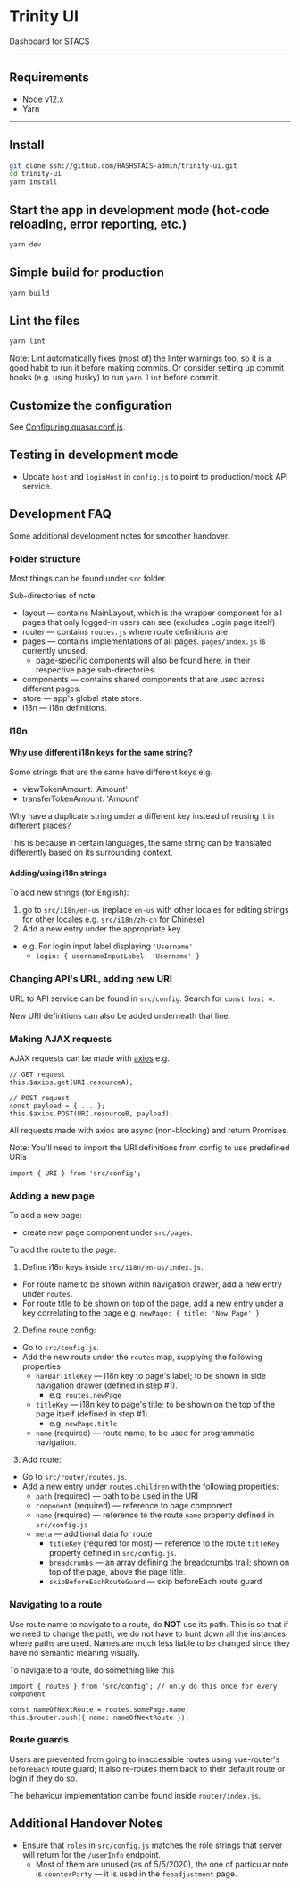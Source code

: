# Trinity UI

Dashboard for STACS

---
## Requirements

- Node v12.x
- Yarn

---

## Install

```bash
git clone ssh://github.com/HASHSTACS-admin/trinity-ui.git
cd trinity-ui
yarn install
```

## Start the app in development mode (hot-code reloading, error reporting, etc.)

```bash
yarn dev
```

## Simple build for production

```bash
yarn build
```

## Lint the files

```bash
yarn lint
```

Note:
Lint automatically fixes (most of) the linter warnings too, so it is a good habit to run it before making commits. Or consider setting up commit hooks (e.g. using husky) to run `yarn lint` before commit.

## Customize the configuration
See [Configuring quasar.conf.js](https://quasar.dev/quasar-cli/quasar-conf-js).

## Testing in development mode
- Update `host` and `loginHost` in `config.js` to point to production/mock API service.


## Development FAQ
Some additional development notes for smoother handover.

### Folder structure
Most things can be found under `src` folder.

Sub-directories of note:
- layout — contains MainLayout, which is the wrapper component for all pages that only logged-in users can see (excludes Login page itself)
- router — contains `routes.js` where route definitions are
- pages — contains implementations of all pages. `pages/index.js` is currently unused.
  - page-specific components will also be found here, in their respective page sub-directories.
- components — contains shared components that are used across different pages.
- store — app's global state store.
- i18n — i18n definitions.

### I18n
#### Why use different i18n keys for the same string?
Some strings that are the same have different keys
e.g.
- viewTokenAmount: 'Amount'
- transferTokenAmount: 'Amount'

Why have a duplicate string under a different key instead of reusing it in different places?

This is because in certain languages, the same string can be translated differently based on its surrounding context.

#### Adding/using i18n strings
To add new strings (for English):
1. go to `src/i18n/en-us` (replace `en-us` with other locales for editing strings for other locales e.g. `src/i18n/zh-cn` for Chinese)
2. Add a new entry under the appropriate key.
  - e.g. For login input label displaying `'Username'`
    - `login: { usernameInputLabel: 'Username' }`

### Changing API's URL, adding new URI
URL to API service can be found in `src/config`.
Search for `const host =`.

New URI definitions can also be added underneath that line.

### Making AJAX requests
AJAX requests can be made with [axios](https://github.com/axios/axios) e.g.
```
// GET request
this.$axios.get(URI.resourceA);

// POST request
const payload = { ... };
this.$axios.POST(URI.resourceB, payload);
```

All requests made with axios are async (non-blocking) and return Promises.

Note: You'll need to import the URI definitions from config to use predefined URIs
```
import { URI } from 'src/config';
```

### Adding a new page
To add a new page:
- create new page component under `src/pages`.

To add the route to the page:
1. Define i18n keys inside `src/i18n/en-us/index.js`.
  - For route name to be shown within navigation drawer, add a new entry under `routes`.
  - For route title to be shown on top of the page, add a new entry under a key correlating to the page e.g. `newPage: { title: 'New Page' }`

2. Define route config:
  - Go to `src/config.js`.
  - Add the new route under the `routes` map, supplying the following properties
    - `navBarTitleKey` — i18n key to page's label; to be shown in side navigation drawer (defined in step #1).
      - e.g. `routes.newPage`
    - `titleKey` — i18n key to page's title; to be shown on the top of the page itself (defined in step #1).
      - e.g. `newPage.title`
    - `name` (required) — route name; to be used for programmatic navigation.
3. Add route:
  - Go to `src/router/routes.js`.
  - Add a new entry under `routes.children` with the following properties:
    - `path` (required) — path to be used in the URI
    - `component` (required) — reference to page component
    - `name` (required) — reference to the route `name` property defined in `src/config.js`
    - `meta` — additional data for route
      - `titleKey` (required for most) — reference to the route `titleKey` property defined in `src/config.js`.
      - `breadcrumbs` — an array defining the breadcrumbs trail; shown on top of the page, above the page title.
      - `skipBeforeEachRouteGuard` — skip beforeEach route guard

### Navigating to a route
Use route name to navigate to a route, do **NOT** use its path. This is so that if we need to change the path, we do not have to hunt down all the instances where paths are used. Names are much less liable to be changed since they have no semantic meaning visually.

To navigate to a route, do something like this
```
import { routes } from 'src/config'; // only do this once for every component

const nameOfNextRoute = routes.somePage.name;
this.$router.push({ name: nameOfNextRoute });
```

### Route guards
Users are prevented from going to inaccessible routes using vue-router's `beforeEach` route guard; it also re-routes them back to their default route or login if they do so.

The behaviour implementation can be found inside `router/index.js`.

## Additional Handover Notes
- Ensure that `roles` in `src/config.js` matches the role strings that server will return for the `/userInfo` endpoint.
  - Most of them are unused (as of 5/5/2020), the one of particular note is `counterParty` — it is used in the `feeadjustment` page.
